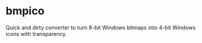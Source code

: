 
# bmpico

Quick and dirty converter to turn 8-bit Windows bitmaps into 4-bit Windows icons with transparency.

